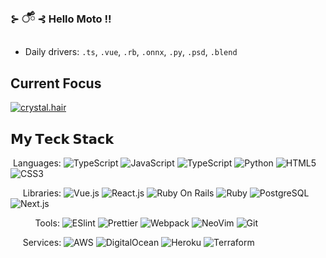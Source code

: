 ### ⊱ ँั๊ྃ ⊰ Hello Moto !!
- Daily drivers: `.ts`, `.vue`, `.rb`, `.onnx`, `.py`, `.psd`, `.blend`
  
## Current Focus
[![crystal.hair](https://svg.bookmark.style/api?url=https://github.com/3gS2595/resnet-50-CNN-image-tagging&mode=light&style=horizontal)](https://github.com/3gS2595/resnet-50-CNN-image-tagging)


## 𝗠𝘆 𝗧𝗲𝗰𝗸 𝗦𝘁𝗮𝗰𝗸
&nbsp;Languages: 
![TypeScript](https://img.shields.io/badge/-TypeScript-007ACC?style=flat-square&logo=typescript&logoColor=white)
![JavaScript](https://img.shields.io/badge/-JavaScript-%23F7DF1C?style=flat-square&logo=javascript&logoColor=000000&labelColor=%23F7DF1C&color=%23FFCE5A)
![TypeScript](https://img.shields.io/badge/Java-ED8B00?style=flat-square&logo=openjdk&logoColor=white)
![Python](https://img.shields.io/badge/Python-FFD43B?style=flat-square&logo=python&logoColor=blue)
![HTML5](https://img.shields.io/badge/-HTML5-%23E44D27?style=flat-square&logo=html5&logoColor=ffffff)
![CSS3](https://img.shields.io/badge/-CSS3-%231572B6?style=flat-square&logo=css3)

&nbsp;&nbsp;&nbsp;&nbsp;&nbsp;Libraries: 
![Vue.js](https://img.shields.io/badge/-Vue.js-%232c3e50?style=flat-square&logo=vuedotjs)
![React.js](https://img.shields.io/badge/-React.js-%23282C34?style=flat-square&logo=react)
![Ruby On Rails](https://img.shields.io/badge/Ruby_on_Rails-CC0000?style=flat-square&logo=ruby-on-rails&logoColor=white)
![Ruby](https://img.shields.io/badge/Ruby-CC342D?style=flat-square&logo=ruby)
![PostgreSQL](https://img.shields.io/badge/PostgreSQL-316192?style=flat-square&logo=postgresql&logoColor=white)
![Next.js](https://img.shields.io/badge/-Next.js-%23000000?style=flat-square&logo=nextdotjs)

&nbsp;&nbsp;&nbsp;&nbsp;&nbsp;&nbsp;&nbsp;&nbsp;&nbsp;&nbsp;Tools:
![ESlint](https://img.shields.io/badge/-ESLint-%234B32C3?style=flat-square&logo=eslint)
![Prettier](https://img.shields.io/badge/-Prettier-%23F7B93E?style=flat-square&logo=prettier&logoColor=ffffff)
![Webpack](https://img.shields.io/badge/-Webpack-%232C3A42?style=flat-square&logo=webpack)
![NeoVim](https://img.shields.io/badge/NeoVim-%2357A143.svg?style=flat-square&logo=neovim&logoColor=white)
![Git](https://img.shields.io/badge/-Git-%23F05032?style=flat-square&logo=git&logoColor=%23ffffff)

&nbsp;&nbsp;&nbsp;&nbsp;&nbsp;Services: 
![AWS](	https://img.shields.io/badge/Amazon_AWS-FF9900?style=flat-square&logo=amazonaws&logoColor=white)
![DigitalOcean](https://img.shields.io/badge/Digital_Ocean-0080FF?style=flat-square&logo=DigitalOcean&logoColor=white)
![Heroku](https://img.shields.io/badge/Heroku-430098?style=flat-square&logo=heroku&logoColor=white)
![Terraform](https://img.shields.io/badge/Terraform-7B42BC?style=flat-square&logo=terraform&logoColor=white)







